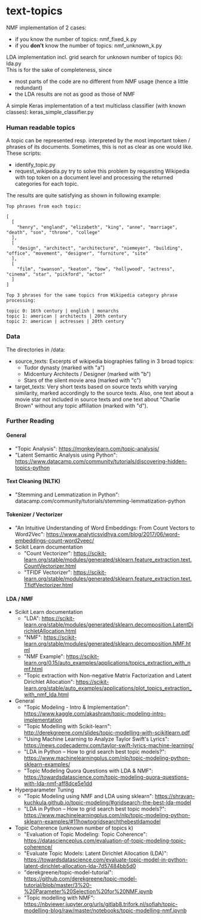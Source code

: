 # text-topics


NMF implementation of 2 cases:
- if you know the number of topics: nmf_fixed_k.py
- if you **don't** know the number of topics: nmf_unknown_k.py    

LDA implementation incl. grid search for unknown number of topics (k): lda.py    
This is for the sake of completeness, since 
- most parts of the code are no different from NMF usage (hence a little redundant)
- the LDA results are not as good as those of NMF

A simple Keras implementation of a text multiclass classifier (with known classes): keras_simple_classifier.py

### Human readable topics
A topic can be represented resp. interpreted by the most important token / phrases of its documents. Sometimes, this is not as clear as one would like.    
These scripts:
- identify_topic.py
- request_wikipedia.py
try to solve this problem by requesting Wikipedia with top token on a document level and processing the returned categories for each topic.

The results are quite satisfying as shown in following example:
```
Top phrases from each topic:

[
  [
    "henry", "england", "elizabeth", "king", "anne", "marriage", "death", "son", "throne", "college"
  ],
  [
    "design", "architect", "architecture", "niemeyer", "building", "office", "movement", "designer", "furniture", "site"
  ],
  [
    "film", "swanson", "keaton", "bow", "hollywood", "actress", "cinema", "star", "pickford", "actor"
  ]
]
```

```
Top 3 phrases for the same topics from Wikipedia category phrase processing:

topic 0: 16th century | english | monarchs
topic 1: american | architects | 20th century
topic 2: american | actresses | 20th century
```

### Data
The directories in /data:
- source_texts: Excerpts of wikipedia biographies falling in 3 broad topics:
    - Tudor dynasty (marked with "a")
    - Midcentury Architects / Designer (marked with "b")
    - Stars of the silent movie area (marked with "c")
- target_texts: Very short texts based on source texts whith varying similarity, marked accordingly to the source texts. Also, one text about a movie star not included in source texts and one text about "Charlie Brown" without any topic affiliation (marked with "d").

### Further Reading
#### General
- "Topic Analysis": https://monkeylearn.com/topic-analysis/
- "Latent Semantic Analysis using Python": https://www.datacamp.com/community/tutorials/discovering-hidden-topics-python
#### Text Cleaning (NLTK)
- "Stemming and Lemmatization in Python": datacamp.com/community/tutorials/stemming-lemmatization-python
#### Tokenizer / Vectorizer
- "An Intuitive Understanding of Word Embeddings: From Count Vectors to Word2Vec": https://www.analyticsvidhya.com/blog/2017/06/word-embeddings-count-word2veec/
- Scikit Learn documentation
    - "Count Vectorizer": https://scikit-learn.org/stable/modules/generated/sklearn.feature_extraction.text.CountVectorizer.html
    - "TFIDF Vectorizer": https://scikit-learn.org/stable/modules/generated/sklearn.feature_extraction.text.TfidfVectorizer.html

#### LDA / NMF
- Scikit Learn documentation
    - "LDA": https://scikit-learn.org/stable/modules/generated/sklearn.decomposition.LatentDirichletAllocation.html
    - "NMF": https://scikit-learn.org/stable/modules/generated/sklearn.decomposition.NMF.html
    - "NMF Example": https://scikit-learn.org/0.15/auto_examples/applications/topics_extraction_with_nmf.html
    - "Topic extraction with Non-negative Matrix Factorization and Latent Dirichlet Allocation": https://scikit-learn.org/stable/auto_examples/applications/plot_topics_extraction_with_nmf_lda.html
- General
    - "Topic Modeling - Intro & Implementation": https://www.kaggle.com/akashram/topic-modeling-intro-implementation
    - "Topic Modelling with Scikit-learn": http://derekgreene.com/slides/topic-modelling-with-scikitlearn.pdf
    - "Using Machine Learning to Analyze Taylor Swift's Lyrics": https://news.codecademy.com/taylor-swift-lyrics-machine-learning/
    - "LDA in Python – How to grid search best topic models?": https://www.machinelearningplus.com/nlp/topic-modeling-python-sklearn-examples/
    - "Topic Modeling Quora Questions with LDA & NMF": https://towardsdatascience.com/topic-modeling-quora-questions-with-lda-nmf-aff8dce5e1dd
- Hyperparameter Tuning
    - "Topic Modeling using NMF and LDA using sklearn": https://shravan-kuchkula.github.io/topic-modeling/#gridsearch-the-best-lda-model
    - "LDA in Python – How to grid search best topic models?": https://www.machinelearningplus.com/nlp/topic-modeling-python-sklearn-examples/#11howtogridsearchthebestldamodel
- Topic Coherence (unknown number of topics k)
    - "Evaluation of Topic Modeling: Topic Coherence": https://datascienceplus.com/evaluation-of-topic-modeling-topic-coherence/
    - "Evaluate Topic Models: Latent Dirichlet Allocation (LDA)": https://towardsdatascience.com/evaluate-topic-model-in-python-latent-dirichlet-allocation-lda-7d57484bb5d0
    - "derekgreene/topic-model-tutorial": https://github.com/derekgreene/topic-model-tutorial/blob/master/3%20-%20Parameter%20Selection%20for%20NMF.ipynb
    - "Topic modelling with NMF": https://nbviewer.jupyter.org/urls/gitlab8.trifork.nl/sofiah/topic-modelling-blog/raw/master/notebooks/topic-modelling-nmf.ipynb